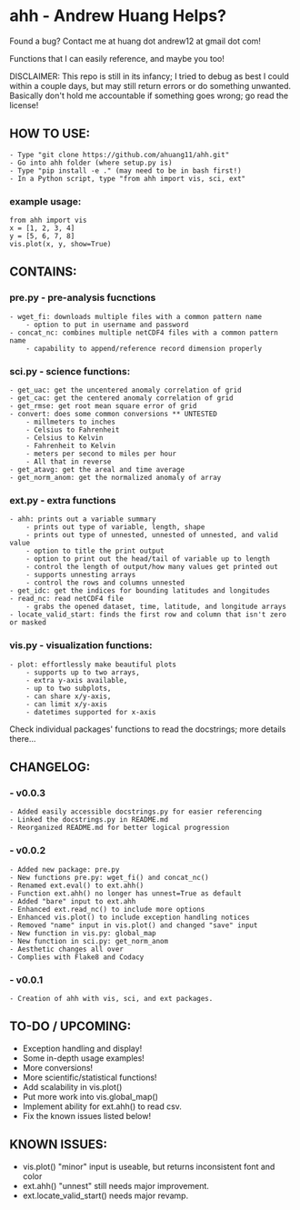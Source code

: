 # ahh - Andrew Huang Helps?
Found a bug? Contact me at huang dot andrew12 at gmail dot com!

Functions that I can easily reference, and maybe you too!

DISCLAIMER: This repo is still in its infancy; I tried to debug as best I could
within a couple days, but may still return  errors or do something unwanted.
Basically don't hold me accountable if something goes wrong; go read the license!

## HOW TO USE:
    - Type "git clone https://github.com/ahuang11/ahh.git"
    - Go into ahh folder (where setup.py is)
    - Type "pip install -e ." (may need to be in bash first!)
    - In a Python script, type "from ahh import vis, sci, ext"

### example usage:
    from ahh import vis
    x = [1, 2, 3, 4]
    y = [5, 6, 7, 8]
    vis.plot(x, y, show=True)

## CONTAINS:

### pre.py - pre-analysis fucnctions
    - wget_fi: downloads multiple files with a common pattern name
        - option to put in username and password
    - concat_nc: combines multiple netCDF4 files with a common pattern name
        - capability to append/reference record dimension properly

### sci.py - science functions:
    - get_uac: get the uncentered anomaly correlation of grid
    - get_cac: get the centered anomaly correlation of grid
    - get_rmse: get root mean square error of grid
    - convert: does some common conversions ** UNTESTED
        - millmeters to inches
        - Celsius to Fahrenheit
        - Celsius to Kelvin
        - Fahrenheit to Kelvin
        - meters per second to miles per hour
        - All that in reverse
    - get_atavg: get the areal and time average
    - get_norm_anom: get the normalized anomaly of array

### ext.py - extra functions
    - ahh: prints out a variable summary
        - prints out type of variable, length, shape
        - prints out type of unnested, unnested of unnested, and valid value
        - option to title the print output
        - option to print out the head/tail of variable up to length
        - control the length of output/how many values get printed out
        - supports unnesting arrays
        - control the rows and columns unnested
    - get_idc: get the indices for bounding latitudes and longitudes
    - read_nc: read netCDF4 file
        - grabs the opened dataset, time, latitude, and longitude arrays
    - locate_valid_start: finds the first row and column that isn't zero or masked

### vis.py - visualization functions:
    - plot: effortlessly make beautiful plots
        - supports up to two arrays,
        - extra y-axis available,
        - up to two subplots,
        - can share x/y-axis,
        - can limit x/y-axis
        - datetimes supported for x-axis

Check individual packages' functions to read the docstrings; more details there...

## CHANGELOG:
### - v0.0.3
    - Added easily accessible docstrings.py for easier referencing
    - Linked the docstrings.py in README.md
    - Reorganized README.md for better logical progression
### - v0.0.2
    - Added new package: pre.py
    - New functions pre.py: wget_fi() and concat_nc()
    - Renamed ext.eval() to ext.ahh()
    - Function ext.ahh() no longer has unnest=True as default
    - Added "bare" input to ext.ahh
    - Enhanced ext.read_nc() to include more options
    - Enhanced vis.plot() to include exception handling notices
    - Removed "name" input in vis.plot() and changed "save" input
    - New function in vis.py: global_map
    - New function in sci.py: get_norm_anom
    - Aesthetic changes all over
    - Complies with Flake8 and Codacy
### - v0.0.1
    - Creation of ahh with vis, sci, and ext packages.

## TO-DO / UPCOMING:
- Exception handling and display!
- Some in-depth usage examples!
- More conversions!
- More scientific/statistical functions!
- Add scalability in vis.plot()
- Put more work into vis.global_map()
- Implement ability for ext.ahh() to read csv.
- Fix the known issues listed below!

## KNOWN ISSUES:
- vis.plot() "minor" input is useable, but returns inconsistent font and color
- ext.ahh() "unnest" still needs major improvement.
- ext.locate_valid_start() needs major revamp.